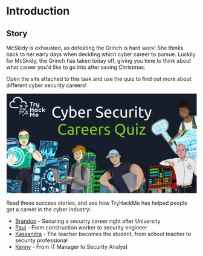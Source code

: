 # Introduction

## Story

McSkidy is exhausted, as defeating the Grinch is hard work! She thinks back to her early days when deciding which cyber career to pursue. Luckily for McSkidy, the Grinch has taken today off, giving you time to think about what career you'd like to go into after saving Christmas.

Open the site attached to this task and use the quiz to find out more about different cyber security careers!

![](./res/sample1.png)

Read these success stories, and see how TryHackMe has helped people get a career in the cyber industry:

- [Brandon](https://tryhackme.com/resources/blog/brandons-success-story) - Securing a security career right after University
- [Paul](https://tryhackme.com/resources/blog/construction-worker-to-security-engineer-how-paul-used-tryhackme-to-land-his-first-job-in-security) - From construction worker to security engineer
- [Kassandra](https://tryhackme.com/resources/blog/the-teacher-becomes-the-student) - The teacher becomes the student, from school teacher to security professional
- [Kenny](https://tryhackme.com/resources/blog/kennys-success-story) - From IT Manager to Security Analyst